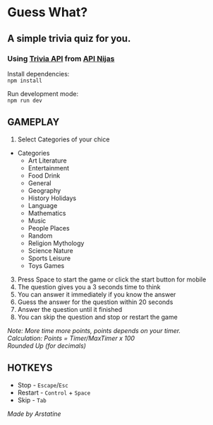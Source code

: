 # Guess What?

## A simple trivia quiz for you.

### Using [Trivia API](https://api-ninjas.com/api/trivia) from [API Nijas](https://api-ninjas.com)

Install dependencies: <br>
`npm install`

Run development mode: <br>
`npm run dev`

## GAMEPLAY

1. Select Categories of your chice

- Categories
  - Art Literature
  - Entertainment
  - Food Drink
  - General
  - Geography
  - History Holidays
  - Language
  - Mathematics
  - Music
  - People Places
  - Random
  - Religion Mythology
  - Science Nature
  - Sports Leisure
  - Toys Games

3. Press Space to start the game or click the start button for mobile
4. The question gives you a 3 seconds time to think
5. You can answer it immediately if you know the answer
6. Guess the answer for the question within 20 seconds
7. Answer the question until it finished
8. You can skip the question and stop or restart the game

_Note: More time more points, points depends on your timer._ <br>
_Calculation: Points = Timer/MaxTimer x 100_ <br>
_Rounded Up (for decimals)_ <br>

## HOTKEYS

- Stop - `Escape`/`Esc`
- Restart - `Control` + `Space`
- Skip - `Tab`

_Made by Arstatine_
